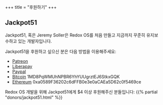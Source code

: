 +++
title = "후원하기"
+++

## Jackpot51

Jackpot51, 혹은 Jeremy Soller은 Redox OS를 처음 만들고 지금까지 꾸준히 유지보수하고 있는 개발자입니다.

Jackpot51을 후원하고 싶으신 분은 다음 방법을 이용해주세요:

- [Patreon](https://www.patreon.com/redox_os)
- [Liberapay](https://liberapay.com/redox_os)
- [Paypal](https://www.paypal.me/redoxos)
- [Bitcoin](bitcoin:1MD8PqWMUhNPBR6YhYUUgrztEJ6StkxGQK) 1MD8PqWMUhNPBR6YhYUUgrztEJ6StkxGQK
- [Ethereum](ethereum:0xa0589F36202c6dFFB0e3e0aCAEa5D62c0f5469ce) 0xa0589F36202c6dFFB0e3e0aCAEa5D62c0f5469ce

Redox OS 개발을 위해 Jackpot51에게 $4 이상 후원해주신 분들입니다:
{{% partial "donors/jackpot51.html" %}}
